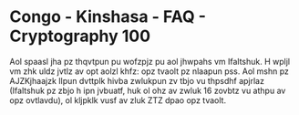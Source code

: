 # Congo - Kinshasa - FAQ - Cryptography 100

Aol spaasl jha pz thqvtpun pu wofzpjz pu aol jhwpahs vm Ifaltshuk. H wpljl vm zhk uldz jvtlz av opt aolzl khfz: opz tvaolt pz nlaapun pss. Aol mshn pz AJZKjhaajzk Ilpun dvttplk hivba zwlukpun zv tbjo vu thpsdhf apjrlaz (Ifaltshuk pz zbjo h ipn jvbuatf, huk ol ohz av zwluk 16 zovbtz vu athpu av opz ovtlavdu), ol kljpklk vusf av zluk ZTZ dpao opz tvaolt.